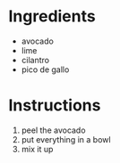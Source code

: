 # Ingredients
- avocado
- lime
- cilantro
- pico de gallo

# Instructions
1. peel the avocado
2. put everything in a bowl
3. mix it up
